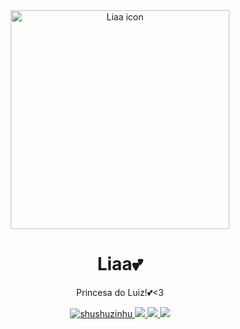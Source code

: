 <div align="center">
    <a href="https://discord.com/application-directory/1193579556821532764">
        <img src="https://i.imgur.com/M2qQvvo.png" width="350" height="350" alt="Liaa icon" />
    </a>
</div>

<div align="center">
    <h1>Liaa💕</h1>
    <p>Princesa do Luiz!💕<3</p>
</div>
        

<div align="center">
    <a href="https://github.com/ShuShuzinhuu/LiaaVisitor">
     <img src="https://komarev.com/ghpvc/?username=LiaaVisitor&label=Profile%20views&color=fe58a8&style=flat" alt="shushuzinhu" />
    </a>
    <a href="https://github.com/ShuShuzinhuu/LiaaVisitor">
        <img src="https://img.shields.io/badge/Release-Lia_2.0.0-f5a2ec?" />
    </a>
    <a href="https://discord.com/application-directory/1193579556821532764">
        <img src="https://img.shields.io/badge/AddMe-InServer-333ce8?logo=discord">
    </a>
    <a href="https://discord.com/application-directory/1193579556821532764">
       <img src="https://img.shields.io/badge/release_date-Dec._2024-ff00bb">
</div>


